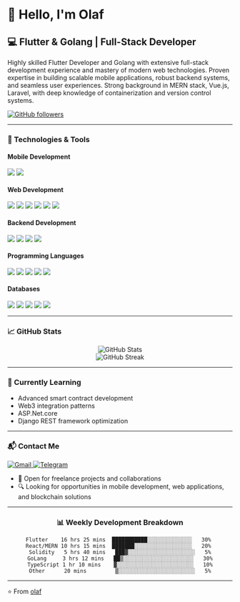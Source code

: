 # 👋 Hello, I'm Olaf

## 💻 Flutter & Golang | Full-Stack Developer

Highly skilled Flutter Developer and Golang with extensive full-stack development experience and mastery of modern web technologies. Proven expertise in building scalable mobile applications, robust backend systems, and seamless user experiences. Strong background in MERN stack, Vue.js, Laravel, with deep knowledge of containerization and version control systems.

[![GitHub followers](https://img.shields.io/github/followers/stardev93?label=Follow&style=social)](https://github.com/stardev93)

---

### 🔧 Technologies & Tools

#### Mobile Development
![](https://img.shields.io/badge/Mobile-Flutter-informational?style=flat&logo=flutter&logoColor=white&color=02569B)
![](https://img.shields.io/badge/Language-Dart-informational?style=flat&logo=dart&logoColor=white&color=0175C2)

#### Web Development
![](https://img.shields.io/badge/Web-React-informational?style=flat&logo=react&logoColor=white&color=61DAFB)
![](https://img.shields.io/badge/Web-MERN_Stack-informational?style=flat&logo=mongodb&logoColor=white&color=47A248)
![](https://img.shields.io/badge/Web-Ruby_on_Rails-informational?style=flat&logo=ruby-on-rails&logoColor=white&color=CC0000)
![](https://img.shields.io/badge/Web-Laravel-informational?style=flat&logo=laravel&logoColor=white&color=FF2D20)
![](https://img.shields.io/badge/Frontend-HTML5-informational?style=flat&logo=html5&logoColor=white&color=E34F26)
![](https://img.shields.io/badge/Frontend-CSS3-informational?style=flat&logo=css3&logoColor=white&color=1572B6)

#### Backend Development
![](https://img.shields.io/badge/Backend-Golang-informational?style=flat&logo=go&logoColor=white&color=00ADD8)
![](https://img.shields.io/badge/Backend-Node.js-informational?style=flat&logo=node.js&logoColor=white&color=339933)
![](https://img.shields.io/badge/Backend-Ruby-informational?style=flat&logo=ruby&logoColor=white&color=CC342D)
![](https://img.shields.io/badge/Backend-PHP/Laravel-informational?style=flat&logo=php&logoColor=white&color=777BB4)

#### Programming Languages
![](https://img.shields.io/badge/Language-Golang-informational?style=flat&logo=go&logoColor=white&color=00ADD8)
![](https://img.shields.io/badge/Language-JavaScript-informational?style=flat&logo=javascript&logoColor=white&color=F7DF1E)
![](https://img.shields.io/badge/Language-TypeScript-informational?style=flat&logo=typescript&logoColor=white&color=3178C6)
![](https://img.shields.io/badge/Language-PHP-informational?style=flat&logo=php&logoColor=white&color=777BB4)
![](https://img.shields.io/badge/Language-Python-informational?style=flat&logo=python&logoColor=white&color=3776AB)

#### Databases
![](https://img.shields.io/badge/Database-Firebase-informational?style=flat&logo=firebase&logoColor=white&color=FFCA28)
![](https://img.shields.io/badge/Database-MongoDB-informational?style=flat&logo=mongodb&logoColor=white&color=47A248)
![](https://img.shields.io/badge/Database-PostgreSQL-informational?style=flat&logo=postgresql&logoColor=white&color=336791)
![](https://img.shields.io/badge/Database-MySQL-informational?style=flat&logo=mysql&logoColor=white&color=4479A1)
![](https://img.shields.io/badge/Database-SQLite-informational?style=flat&logo=sqlite&logoColor=white&color=003B57)

---

### 📈 GitHub Stats

<div align="center">
  <img src="https://github-readme-stats.vercel.app/api?username=yourusername&show_icons=true&count_private=true&theme=radical" alt="GitHub Stats" />
</div>

<div align="center">
  <img src="https://github-readme-streak-stats.herokuapp.com/?user=yourusername&theme=radical" alt="GitHub Streak" />
</div>

---

### 🌱 Currently Learning
- Advanced smart contract development
- Web3 integration patterns
- ASP.Net.core 
- Django REST framework optimization
---

### 📬 Contact Me

<p>
  <a href="mailto:stardevelop93@gmail.com">
    <img src="https://img.shields.io/badge/Gmail-D14836?style=for-the-badge&logo=gmail&logoColor=white" alt="Gmail"/>
  </a>
  <a href="https://t.me/olaf_1021">
    <img src="https://img.shields.io/badge/Telegram-2CA5E0?style=for-the-badge&logo=telegram&logoColor=white" alt="Telegram"/>
  </a>
</p>

- 💼 Open for freelance projects and collaborations
- 🔍 Looking for opportunities in mobile development, web applications, and blockchain solutions

---


<div align="center">

### 📊 Weekly Development Breakdown

<!--START_SECTION:waka-->
```text
Flutter    16 hrs 25 mins  ███████████░░░░░░░░░░░░░░   30% 
React/MERN 10 hrs 15 mins  ███████░░░░░░░░░░░░░░░░░░   20% 
Solidity   5 hrs 40 mins   ███▓░░░░░░░░░░░░░░░░░░░░░   5%
GoLang     3 hrs 12 mins   ██▒░░░░░░░░░░░░░░░░░░░░░░   30%
TypeScript 1 hr 10 mins    ▓░░░░░░░░░░░░░░░░░░░░░░░░   10%
Other      20 mins         ▒░░░░░░░░░░░░░░░░░░░░░░░░   5%
```
<!--END_SECTION:waka-->

</div>

---

⭐️ From [olaf](https://github.com/stardev93)

